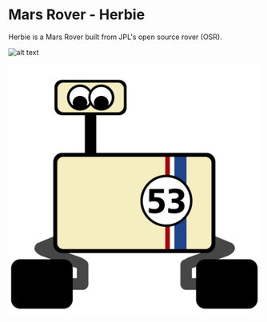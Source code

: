 # Mars Rover - Herbie

Herbie is a Mars Rover built from JPL's open source rover (OSR).

![alt text](https://github.com/cameronapriest/herbie/blob/main/herbie.jpg?raw=true)

![alt text](https://github.com/cameronapriest/herbie/blob/main/herbielogo.png?raw=true)
